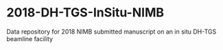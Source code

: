 # 2018-DH-TGS-InSitu-NIMB
Data repository for 2018 NIMB submitted manuscript on an in situ DH-TGS beamline facility
